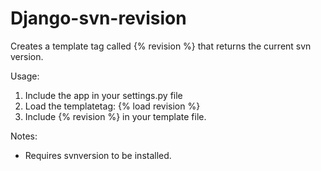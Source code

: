 Django-svn-revision
===================

Creates a template tag called {% revision %} that returns the current svn version.

Usage:
1. Include the app in your settings.py file
2. Load the templatetag: {% load revision %}
3. Include {% revision %} in your template file.

Notes:
- Requires svnversion to be installed.